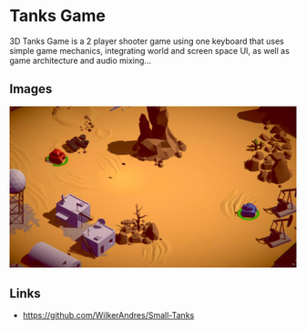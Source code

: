 # Tanks Game

3D Tanks Game is a 2 player shooter game using one keyboard that uses simple game mechanics, integrating world and screen space UI, as well as game architecture and audio mixing...

## Images 


<p align="center">
 <img  src="Images/playing.jpg" width="600px" >
 </br>
</p>



## Links

- https://github.com/WilkerAndres/Small-Tanks